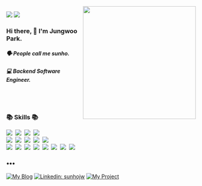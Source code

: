 <img align="right" src="https://media.giphy.com/media/nGMnDqebzDcfm/giphy.gif" width=300 />
<p align="left">
  <img src="https://hits.seeyoufarm.com/api/count/incr/badge.svg?url=https%3A%2F%2Fgithub.com%2Fwoolarinet&count_bg=%23D9CC8B&title_bg=%239080A6&icon=&icon_color=%23E7E7E7&title=visitors&edge_flat=false" />
  <img src="https://img.shields.io/github/followers/woolarinet?color=%23a6bf80&logo=github" />
</p>

<h3 align="left"> Hi there, 👋 I'm Jungwoo Park.</h3>
<h5 align="left">🗣 People call me sunho.</h5>
<h5 align="left">💻 Backend Software Engineer.</h5>
<br /><br />

<h3 align="left">📚 Skills  📚</h3>
<p align="left">
  <img src="https://img.shields.io/badge/-Vue.js-lightgreen?logo=Vue.js"/>&nbsp;
  <img src="https://img.shields.io/badge/-Vuetify-skyblue?logo=Vuetify"/>&nbsp;
  <img src="https://img.shields.io/badge/-Nuxt.js-lightyellow?logo=Nuxt.js"/>&nbsp;
  <img src="https://img.shields.io/badge/-JAVASCRIPT-FFC300?logo=Javascript"/>&nbsp;
  <br />
  <img src="https://img.shields.io/badge/-Node.js-8FBC8F?logo=Node.js"/>&nbsp;
  <img src="https://img.shields.io/badge/-Express-black?logo=Express"/>&nbsp;
  <img src="https://img.shields.io/badge/-MySQL-navy?logo=Mysql&logoColor=white"/>&nbsp;
  <img src="https://img.shields.io/badge/-MariaDB-white?logo=Mariadb&logoColor=black"/>&nbsp;
  <img src="https://img.shields.io/badge/-Sequelize-informational?logo=Sequelize"/>&nbsp;
  <br />
  <img src="https://img.shields.io/badge/-Ubuntu-FFCFDA?logo=Ubuntu"/>&nbsp;
  <img src="https://img.shields.io/badge/-NGINX-green?logo=Nginx"/>&nbsp;
  <img src="https://img.shields.io/badge/-S3-F0B6B6?logo=amazons3"/>&nbsp;
  <img src="https://img.shields.io/badge/-pm2-skyblue?logo=pm2"/>&nbsp;
  <img src="https://img.shields.io/badge/-AWS-FFB182?logo=amazonaws"/>&nbsp;
  <img src="https://img.shields.io/badge/-Git-FFEBF0?logo=Git"/>&nbsp;
  <img src="https://img.shields.io/badge/-Vercel-black?logo=Vercel"/>&nbsp;
  <img src="https://img.shields.io/badge/-GraphQL-pink?logo=GraphQL"/>&nbsp;
</p>
<h3 align="left">•••</h3> 

[![My Blog](https://img.shields.io/badge/-TechBlog-%23f2c4d5?style=flat-square&logo=dev.to&logoColor=black&link=https://www.sunhodev.com)](https://www.sunhodev.com)
[![Linkedin: sunhojw](https://img.shields.io/badge/-sunho_JungwooPark-blue?style=flat-square&logo=Linkedin&logoColor=white&link=https://www.linkedin.com/in/sunhojw/)](https://www.linkedin.com/in/sunhojw)
[![My Project](https://img.shields.io/badge/-MyProjects-%239080a6?style=flat-square&logo=CodeProject&logoColor=black&link=https://www.sunhodev.com/project)](https://www.sunhodev.com/project)



